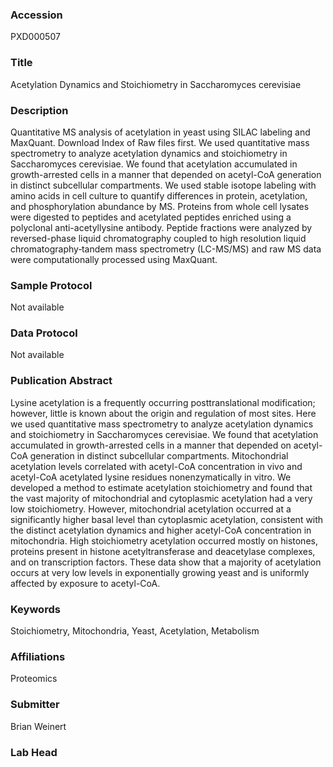 ### Accession
PXD000507

### Title
Acetylation Dynamics and Stoichiometry in Saccharomyces cerevisiae

### Description
Quantitative MS analysis of acetylation in yeast using SILAC labeling and MaxQuant. Download Index of Raw files first.        We used quantitative mass spectrometry to analyze acetylation dynamics and stoichiometry in Saccharomyces cerevisiae. We found that acetylation accumulated in growth-arrested cells in a manner that depended on acetyl-CoA generation in distinct subcellular compartments.        We used stable isotope labeling with amino acids in cell culture to quantify differences in protein, acetylation, and phosphorylation abundance by MS. Proteins from whole cell lysates were digested to peptides and acetylated peptides enriched using a polyclonal anti-acetyllysine antibody. Peptide fractions were analyzed by reversed-phase liquid chromatography coupled to high resolution liquid chromatography‐tandem mass spectrometry (LC-MS/MS) and raw MS data were computationally processed using MaxQuant.

### Sample Protocol
Not available

### Data Protocol
Not available

### Publication Abstract
Lysine acetylation is a frequently occurring posttranslational modification; however, little is known about the origin and regulation of most sites. Here we used quantitative mass spectrometry to analyze acetylation dynamics and stoichiometry in Saccharomyces cerevisiae. We found that acetylation accumulated in growth-arrested cells in a manner that depended on acetyl-CoA generation in distinct subcellular compartments. Mitochondrial acetylation levels correlated with acetyl-CoA concentration in vivo and acetyl-CoA acetylated lysine residues nonenzymatically in vitro. We developed a method to estimate acetylation stoichiometry and found that the vast majority of mitochondrial and cytoplasmic acetylation had a very low stoichiometry. However, mitochondrial acetylation occurred at a significantly higher basal level than cytoplasmic acetylation, consistent with the distinct acetylation dynamics and higher acetyl-CoA concentration in mitochondria. High stoichiometry acetylation occurred mostly on histones, proteins present in histone acetyltransferase and deacetylase complexes, and on transcription factors. These data show that a majority of acetylation occurs at very low levels in exponentially growing yeast and is uniformly affected by exposure to acetyl-CoA.

### Keywords
Stoichiometry, Mitochondria, Yeast, Acetylation, Metabolism

### Affiliations
Proteomics

### Submitter
Brian Weinert

### Lab Head


